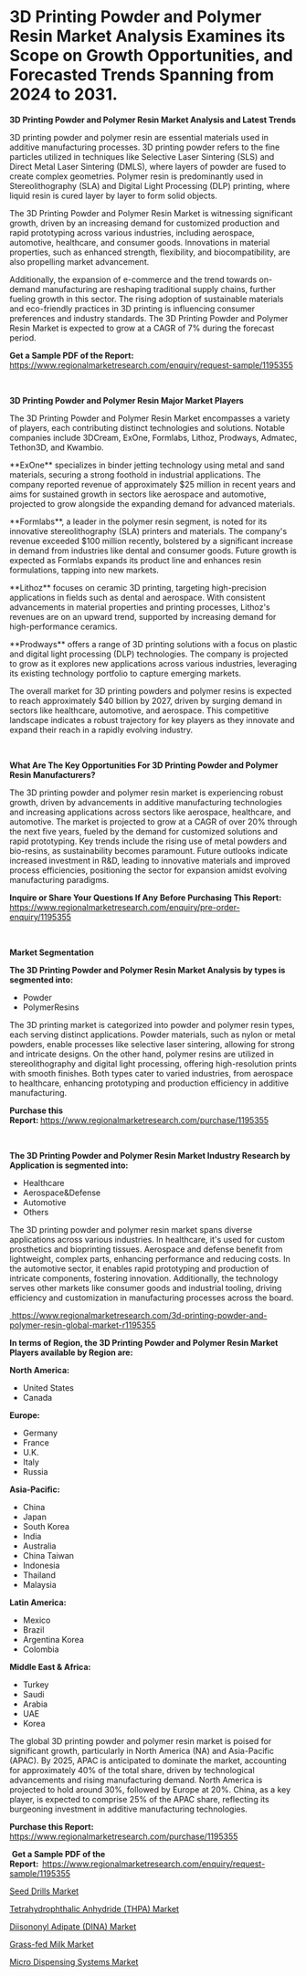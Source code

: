 <p><h1>3D Printing Powder and Polymer Resin Market Analysis Examines its Scope on Growth Opportunities, and Forecasted Trends Spanning from 2024 to 2031.</h1></p><p><strong>3D Printing Powder and Polymer Resin Market Analysis and Latest Trends</strong></p>
<p><p>3D printing powder and polymer resin are essential materials used in additive manufacturing processes. 3D printing powder refers to the fine particles utilized in techniques like Selective Laser Sintering (SLS) and Direct Metal Laser Sintering (DMLS), where layers of powder are fused to create complex geometries. Polymer resin is predominantly used in Stereolithography (SLA) and Digital Light Processing (DLP) printing, where liquid resin is cured layer by layer to form solid objects.</p><p>The 3D Printing Powder and Polymer Resin Market is witnessing significant growth, driven by an increasing demand for customized production and rapid prototyping across various industries, including aerospace, automotive, healthcare, and consumer goods. Innovations in material properties, such as enhanced strength, flexibility, and biocompatibility, are also propelling market advancement. </p><p>Additionally, the expansion of e-commerce and the trend towards on-demand manufacturing are reshaping traditional supply chains, further fueling growth in this sector. The rising adoption of sustainable materials and eco-friendly practices in 3D printing is influencing consumer preferences and industry standards. The 3D Printing Powder and Polymer Resin Market is expected to grow at a CAGR of 7% during the forecast period.</p></p>
<p><strong>Get a Sample PDF of the Report:&nbsp;</strong> <a href="https://www.regionalmarketresearch.com/enquiry/request-sample/1195355">https://www.regionalmarketresearch.com/enquiry/request-sample/1195355</a></p>
<p>&nbsp;</p>
<p><strong>3D Printing Powder and Polymer Resin Major Market Players</strong></p>
<p><p>The 3D Printing Powder and Polymer Resin Market encompasses a variety of players, each contributing distinct technologies and solutions. Notable companies include 3DCream, ExOne, Formlabs, Lithoz, Prodways, Admatec, Tethon3D, and Kwambio. </p><p>**ExOne** specializes in binder jetting technology using metal and sand materials, securing a strong foothold in industrial applications. The company reported revenue of approximately $25 million in recent years and aims for sustained growth in sectors like aerospace and automotive, projected to grow alongside the expanding demand for advanced materials.</p><p>**Formlabs**, a leader in the polymer resin segment, is noted for its innovative stereolithography (SLA) printers and materials. The company's revenue exceeded $100 million recently, bolstered by a significant increase in demand from industries like dental and consumer goods. Future growth is expected as Formlabs expands its product line and enhances resin formulations, tapping into new markets.</p><p>**Lithoz** focuses on ceramic 3D printing, targeting high-precision applications in fields such as dental and aerospace. With consistent advancements in material properties and printing processes, Lithoz's revenues are on an upward trend, supported by increasing demand for high-performance ceramics.</p><p>**Prodways** offers a range of 3D printing solutions with a focus on plastic and digital light processing (DLP) technologies. The company is projected to grow as it explores new applications across various industries, leveraging its existing technology portfolio to capture emerging markets.</p><p>The overall market for 3D printing powders and polymer resins is expected to reach approximately $40 billion by 2027, driven by surging demand in sectors like healthcare, automotive, and aerospace. This competitive landscape indicates a robust trajectory for key players as they innovate and expand their reach in a rapidly evolving industry.</p></p>
<p>&nbsp;</p>
<p><strong>What Are The Key Opportunities For 3D Printing Powder and Polymer Resin Manufacturers?</strong></p>
<p><p>The 3D printing powder and polymer resin market is experiencing robust growth, driven by advancements in additive manufacturing technologies and increasing applications across sectors like aerospace, healthcare, and automotive. The market is projected to grow at a CAGR of over 20% through the next five years, fueled by the demand for customized solutions and rapid prototyping. Key trends include the rising use of metal powders and bio-resins, as sustainability becomes paramount. Future outlooks indicate increased investment in R&D, leading to innovative materials and improved process efficiencies, positioning the sector for expansion amidst evolving manufacturing paradigms.</p></p>
<p><strong>Inquire or Share Your Questions If Any Before Purchasing This Report:</strong> <a href="https://www.regionalmarketresearch.com/enquiry/pre-order-enquiry/1195355">https://www.regionalmarketresearch.com/enquiry/pre-order-enquiry/1195355</a></p>
<p>&nbsp;</p>
<p><strong>Market Segmentation</strong></p>
<p><strong>The 3D Printing Powder and Polymer Resin Market Analysis by types is segmented into:</strong></p>
<p><ul><li>Powder</li><li>PolymerResins</li></ul></p>
<p><p>The 3D printing market is categorized into powder and polymer resin types, each serving distinct applications. Powder materials, such as nylon or metal powders, enable processes like selective laser sintering, allowing for strong and intricate designs. On the other hand, polymer resins are utilized in stereolithography and digital light processing, offering high-resolution prints with smooth finishes. Both types cater to varied industries, from aerospace to healthcare, enhancing prototyping and production efficiency in additive manufacturing.</p></p>
<p><strong>Purchase this Report:&nbsp;</strong><a href="https://www.regionalmarketresearch.com/purchase/1195355">https://www.regionalmarketresearch.com/purchase/1195355</a></p>
<p>&nbsp;</p>
<p><strong>The 3D Printing Powder and Polymer Resin Market Industry Research by Application is segmented into:</strong></p>
<p><ul><li>Healthcare</li><li>Aerospace&Defense</li><li>Automotive</li><li>Others</li></ul></p>
<p><p>The 3D printing powder and polymer resin market spans diverse applications across various industries. In healthcare, it's used for custom prosthetics and bioprinting tissues. Aerospace and defense benefit from lightweight, complex parts, enhancing performance and reducing costs. In the automotive sector, it enables rapid prototyping and production of intricate components, fostering innovation. Additionally, the technology serves other markets like consumer goods and industrial tooling, driving efficiency and customization in manufacturing processes across the board.</p></p>
<p><a href="https://www.regionalmarketresearch.com/3d-printing-powder-and-polymer-resin-global-market-r1195355">&nbsp;https://www.regionalmarketresearch.com/3d-printing-powder-and-polymer-resin-global-market-r1195355</a></p>
<p><strong>In terms of Region, the 3D Printing Powder and Polymer Resin Market Players available by Region are:</strong></p>
<p>
    <p> <strong> North America: </strong>
        <ul>
            <li>United States</li>
            <li>Canada</li>
        </ul>
        </p> 
    <p> <strong> Europe: </strong>
        <ul>
            <li>Germany</li>
            <li>France</li>
            <li>U.K.</li>
            <li>Italy</li>
            <li>Russia</li>
        </ul>
        </p> 
    <p> <strong> Asia-Pacific: </strong>
        <ul>
            <li>China</li>
            <li>Japan</li>
            <li>South Korea</li>
            <li>India</li>
            <li>Australia</li>
            <li>China Taiwan</li>
            <li>Indonesia</li>
            <li>Thailand</li>
            <li>Malaysia</li>
        </ul>
        </p> 
    <p> <strong> Latin America: </strong>
        <ul>
            <li>Mexico</li>
            <li>Brazil</li>
            <li>Argentina Korea</li>
            <li>Colombia</li>
        </ul>
        </p> 
    <p> <strong> Middle East & Africa: </strong>
        <ul>
            <li>Turkey</li>
            <li>Saudi</li>
            <li>Arabia</li>
            <li>UAE</li>
            <li>Korea</li>
        </ul>
    </p>
    </p>
<p><p>The global 3D printing powder and polymer resin market is poised for significant growth, particularly in North America (NA) and Asia-Pacific (APAC). By 2025, APAC is anticipated to dominate the market, accounting for approximately 40% of the total share, driven by technological advancements and rising manufacturing demand. North America is projected to hold around 30%, followed by Europe at 20%. China, as a key player, is expected to comprise 25% of the APAC share, reflecting its burgeoning investment in additive manufacturing technologies.</p></p>
<p><strong>Purchase this Report: </strong><a href="https://www.regionalmarketresearch.com/purchase/1195355">https://www.regionalmarketresearch.com/purchase/1195355</a></p>
<p>&nbsp;<strong>Get a Sample PDF of the Report:&nbsp;&nbsp;</strong><a href="https://www.regionalmarketresearch.com/enquiry/request-sample/1195355">https://www.regionalmarketresearch.com/enquiry/request-sample/1195355</a></p>
<p><strong></strong></p>
<p><p><a href="https://www.linkedin.com/pulse/seed-drills-market-global-regional-analysis-focus-end-user-zxpse?trackingId=JPN%2BRKG0Q%2F295U51ac9gvg%3D%3D">Seed Drills Market</a></p><p><a href="https://issuu.com/reportprime-2/docs/tetrahydrophthalic-anhydride-thpa-m_1839a3f51f14a4">Tetrahydrophthalic Anhydride (THPA) Market</a></p><p><a href="https://issuu.com/reportprime-2/docs/diisononyl-adipate-dina-market-size_a129218f227325">Diisononyl Adipate (DINA) Market</a></p><p><a href="https://medium.com/@roycepruitt24/grass-fed-milk-industry-analysis-report-its-market-size-share-trends-by-application-region-4f4326ce89a0">Grass-fed Milk Market</a></p><p><a href="https://medium.com/@mariannshaw76/comprehensive-analysis-of-the-global-micro-dispensing-systems-market-growth-trends-market-f96ec4214586">Micro Dispensing Systems Market</a></p></p>